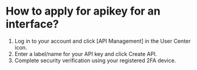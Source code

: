 # How to apply for apikey for an interface?

1. Log in to your account and click \[API Management] in the User Center icon.
2. Enter a label/name for your API key and click Create API.
3. Complete security verification using your registered 2FA device.
